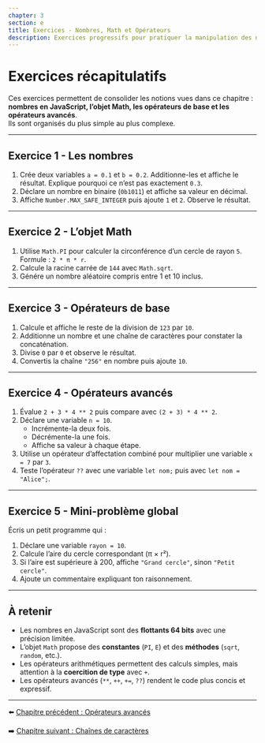 ```yaml
---
chapter: 3
section: e
title: Exercices - Nombres, Math et Opérateurs
description: Exercices progressifs pour pratiquer la manipulation des nombres, l’utilisation de l’objet Math et les opérateurs arithmétiques en JavaScript.
---
```


# Exercices récapitulatifs

Ces exercices permettent de consolider les notions vues dans ce chapitre : **nombres en JavaScript, l’objet Math, les opérateurs de base et les opérateurs avancés**.  
Ils sont organisés du plus simple au plus complexe.

---

## Exercice 1 - Les nombres
1. Crée deux variables `a = 0.1` et `b = 0.2`. Additionne-les et affiche le résultat. Explique pourquoi ce n’est pas exactement `0.3`.  
2. Déclare un nombre en binaire (`0b1011`) et affiche sa valeur en décimal.  
3. Affiche `Number.MAX_SAFE_INTEGER` puis ajoute `1` et `2`. Observe le résultat.

---

## Exercice 2 - L’objet Math
1. Utilise `Math.PI` pour calculer la circonférence d’un cercle de rayon `5`.  
   Formule : `2 * π * r`.  
2. Calcule la racine carrée de `144` avec `Math.sqrt`.  
3. Génére un nombre aléatoire compris entre 1 et 10 inclus.

---

## Exercice 3 - Opérateurs de base
1. Calcule et affiche le reste de la division de `123` par `10`.  
2. Additionne un nombre et une chaîne de caractères pour constater la concaténation.  
3. Divise `0` par `0` et observe le résultat.  
4. Convertis la chaîne `"256"` en nombre puis ajoute `10`.

---

## Exercice 4 - Opérateurs avancés
1. Évalue `2 + 3 * 4 ** 2` puis compare avec `(2 + 3) * 4 ** 2`.  
2. Déclare une variable `n = 10`.  
   - Incrémente-la deux fois.  
   - Décrémente-la une fois.  
   - Affiche sa valeur à chaque étape.  
3. Utilise un opérateur d’affectation combiné pour multiplier une variable `x = 7` par `3`.  
4. Teste l’opérateur `??` avec une variable `let nom;` puis avec `let nom = "Alice";`.

---

## Exercice 5 - Mini-problème global
Écris un petit programme qui :  
1. Déclare une variable `rayon = 10`.  
2. Calcule l’aire du cercle correspondant (π × r²).  
3. Si l’aire est supérieure à 200, affiche `"Grand cercle"`, sinon `"Petit cercle"`.  
4. Ajoute un commentaire expliquant ton raisonnement.

---

## À retenir

- Les nombres en JavaScript sont des **flottants 64 bits** avec une précision limitée.  
- L’objet `Math` propose des **constantes** (`PI`, `E`) et des **méthodes** (`sqrt`, `random`, etc.).  
- Les opérateurs arithmétiques permettent des calculs simples, mais attention à la **coercition de type** avec `+`.  
- Les opérateurs avancés (`**`, `++`, `+=`, `??`) rendent le code plus concis et expressif.  

---

⬅️ [Chapitre précédent : Opérateurs avancés](./d_Avances.md)

➡️ [Chapitre suivant : Chaînes de caractères](../04_strings/a_Chaines.md)